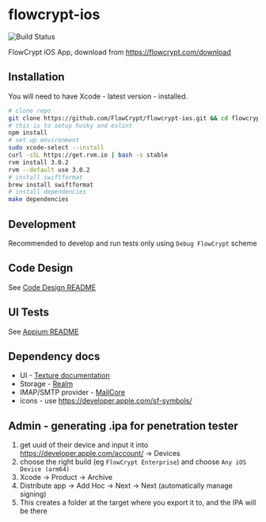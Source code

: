 # flowcrypt-ios

![Build Status](https://flowcrypt.semaphoreci.com/badges/flowcrypt-ios.svg?key=9bd38bf4-4a38-4cb3-b551-38302af1eb07)

FlowCrypt iOS App, download from https://flowcrypt.com/download

## Installation

You will need to have Xcode - latest version - installed.

```sh
# clone repo
git clone https://github.com/FlowCrypt/flowcrypt-ios.git && cd flowcrypt-ios
# this is to setup husky and eslint
npm install
# set up environment
sudo xcode-select --install
curl -sSL https://get.rvm.io | bash -s stable
rvm install 3.0.2
rvm --default use 3.0.2
# install swiftformat
brew install swiftformat
# install dependencies
make dependencies
```

## Development

Recommended to develop and run tests only using `Debug FlowCrypt` scheme

## Code Design
See [Code Design README](./code-design.md)

## UI Tests

See [Appium README](./appium/README.md)

## Dependency docs

- UI - [Texture documentation](https://texturegroup.org/docs/getting-started.html)
- Storage - [Realm](https://github.com/realm)
- IMAP/SMTP provider - [MailCore](https://github.com/MailCore/mailcore2)
- icons - use https://developer.apple.com/sf-symbols/

## Admin - generating .ipa for penetration tester

1) get uuid of their device and input it into https://developer.apple.com/account/ -> Devices
2) choose the right build (eg `FlowCrypt Enterprise`) and choose `Any iOS Device (arm64)`
3) Xcode -> Product -> Archive
4) Distribute app -> Add Hoc -> Next -> Next (automatically manage signing)
5) This creates a folder at the target where you export it to, and the IPA will be there
